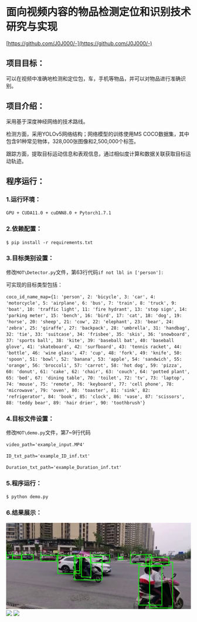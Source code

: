 # 面向视频内容的物品检测定位和识别技术研究与实现


[https://github.com/J0J000/-](https://github.com/J0J000/-)

## 项目目标：

可以在视频中准确地检测和定位包，车，手机等物品，并可以对物品进行准确识别。

## 项目介绍：
采用基于深度神经网络的技术路线。

检测方面，采用YOLOv5网络结构；网络模型的训练使用MS COCO数据集，其中包含91种常见物体，328,000张图像和2,500,000个标签。

跟踪方面，提取目标运动信息和表观信息，通过相似度计算和数据关联获取目标运动轨迹。

## 程序运行：
### 1.运行环境：

`GPU + CUDA11.0 + cuDNN8.0 + Pytorch1.7.1`

### 2.依赖配置：

`$ pip install -r requirements.txt`

### 3.目标类别设置：

修改`MOT\Detector.py`文件，第63行代码`if not lbl in ['person']:`

可实现的目标类型包括：

`coco_id_name_map={1: 'person', 2: 'bicycle', 3: 'car', 4: 'motorcycle', 5: 'airplane',
                   6: 'bus', 7: 'train', 8: 'truck', 9: 'boat', 10: 'traffic light',
                   11: 'fire hydrant', 13: 'stop sign', 14: 'parking meter', 15: 'bench',
                   16: 'bird', 17: 'cat', 18: 'dog', 19: 'horse', 20: 'sheep', 21: 'cow',
                   22: 'elephant', 23: 'bear', 24: 'zebra', 25: 'giraffe', 27: 'backpack',
                   28: 'umbrella', 31: 'handbag', 32: 'tie', 33: 'suitcase', 34: 'frisbee',
                   35: 'skis', 36: 'snowboard', 37: 'sports ball', 38: 'kite', 39: 'baseball bat',
                   40: 'baseball glove', 41: 'skateboard', 42: 'surfboard', 43: 'tennis racket',
                   44: 'bottle', 46: 'wine glass', 47: 'cup', 48: 'fork', 49: 'knife', 50: 'spoon',
                   51: 'bowl', 52: 'banana', 53: 'apple', 54: 'sandwich', 55: 'orange',
                   56: 'broccoli', 57: 'carrot', 58: 'hot dog', 59: 'pizza', 60: 'donut',
                   61: 'cake', 62: 'chair', 63: 'couch', 64: 'potted plant', 65: 'bed', 67: 'dining table',
                   70: 'toilet', 72: 'tv', 73: 'laptop', 74: 'mouse', 75: 'remote', 76: 'keyboard',
                   77: 'cell phone', 78: 'microwave', 79: 'oven', 80: 'toaster', 81: 'sink',
                   82: 'refrigerator', 84: 'book', 85: 'clock', 86: 'vase', 87: 'scissors',
                   88: 'teddy bear', 89: 'hair drier', 90: 'toothbrush'}`

### 4.目标文件设置：

修改`MOT\demo.py`文件，第7~9行代码

`video_path='example_input.MP4'`

`ID_txt_path='example_ID_inf.txt'`

`Duration_txt_path='example_Duration_inf.txt'`

### 5.程序运行：

`$ python demo.py`

### 6.结果展示：

![](https://github.com/J0J000/-/blob/main/output/1/det_frames/frames10.jpg)
![](https://github.com/J0J000/Multiple-Objects-Tracking/blob/main/output/4/c00ca5d7f86fd00082b20cea847e93f.png)
![](https://github.com/J0J000/Multiple-Objects-Tracking/blob/main/output/4/3c1e063ab920a4164dff17d249141fd.png)

